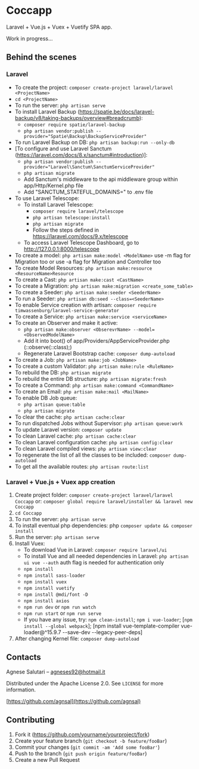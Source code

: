 # Coccapp
Laravel + Vue.js + Vuex + Vuetify SPA app.

Work in progress...

## Behind the scenes
### Laravel
- To create the project: ```composer create-project laravel/laravel <ProjectName>```
- ```cd <ProjectName>```
- To run the server: ```php artisan serve```
- To install Laravel Backup (https://spatie.be/docs/laravel-backup/v8/taking-backups/overview#breadcrumb):
    - ```composer require spatie/laravel-backup```
    - ```php artisan vendor:publish --provider="Spatie\Backup\BackupServiceProvider"```
- To run Laravel Backup on DB: ```php artisan backup:run --only-db```
- [To configure and use Laravel Sanctum (https://laravel.com/docs/8.x/sanctum#introduction)]:
  - ```php artisan vendor:publish --provider="Laravel\Sanctum\SanctumServiceProvider"```
  - ```php artisan migrate```
  - Add Sanctum's middleware to the api middleware group within app/Http/Kernel.php file
  - Add "SANCTUM_STATEFUL_DOMAINS=<domain>" to .env file
- To use Laravel Telescope:
    - To install Laravel Telescope:
        - ```composer require laravel/telescope```
        - ```php artisan telescope:install```
        - ```php artisan migrate```
        - Follow the steps defined in https://laravel.com/docs/9.x/telescope
    - To access Laravel Telescope Dashboard, go to http://127.0.0.1:8000/telescope
- To create a model: ```php artisan make:model <ModelName>``` use -m flag for Migration too or use -a flag for Migration and Controller too
- To create Model Resources: ```php artisan make:resource <ResourceName>Resource```
- To create a Cast: ```php artisan make:cast <CastName>```
- To create a Migration: ```php artisan make:migration <create_some_table>```
- To create a Seeder: ```php artisan make:seeder <SeederName>```
- To run a Seeder: ```php artisan db:seed --class=<SeederName>```
- To enable Service creation with artisan: ```composer require timwassenburg/laravel-service-generator```
- To create a Service: ```php artisan make:service <serviceName>```
- To create an Observer and make it active:
    - ```php artisan make:observer <ObserevrName> --model=<ObservedModelName>```
    - Add it into boot() of app/Providers/AppServiceProvider.php (<ModelName>::observe(<ObserverName>::class);)
    - Regenerate Laravel Bootstrap cache: ```composer dump-autoload```
- To create a Job: ```php artisan make:job <JobName>```
- To create a custom Validator: ```php artisan make:rule <RuleName>```
- To rebuild the DB: ```php artisan migrate```
- To rebuild the entire DB structure: ```php artisan migrate:fresh```
- To create a Command: ```php artisan make:command <CommandName>```
- To create an Email: ```php artisan make:mail <MailName>```
- To enable DB Job queue:
    - ```php artisan queue:table```
    - ```php artisan migrate```
- To clear the cache: ```php artisan cache:clear```
- To run dispatched Jobs without Supervisor: ```php artisan queue:work```
- To update Laravel version: ```composer update```
- To clean Laravel cache: ```php artisan cache:clear``` 
- To clean Laravel configuration cache: ```php artisan config:clear```
- To clean Laravel compiled views: ```php artisan view:clear```
- To regenerate the list of all the classes to be included: ```composer dump-autoload```
- To get all the available routes: ```php artisan route:list```


### Laravel + Vue.js + Vuex app creation
1. Create project folder: ```composer create-project laravel/laravel Coccapp```
or: ```composer global require laravel/installer && laravel new Coccapp```
2. ```cd Coccapp```
3. To run the server: ```php artisan serve```
4. To install eventual php dependencies: php ```composer update && composer install```
5. Run the server: ```php artisan serve```
6. Install Vuex:
    - To download Vue in Laravel: ```composer require laravel/ui```
    - To install Vue and all needed dependencies in Laravel: ```php artisan ui vue --auth``` auth flag is needed for authentication only
    - ```npm install```
    - ```npm install sass-loader```
    - ```npm install vuex```
    - ```npm install vuetify```
    - ```npm install @mdi/font -D```
    - ```npm install axios```
    - ```npm run dev``` or ```npm run watch```
    - ```npm run start``` or ```npm run serve```
    - If you have any issue, try: ```npm clean-install```; ```npm i vue-loader```; [```npm install --global webpack```]; [npm install vue-template-compiler vue-loader@^15.9.7 --save-dev --legacy-peer-deps]
7. After changing Kernel file: ```composer dump-autoload```


## Contacts
Agnese Salutari – agneses92@hotmail.it

Distributed under the Apache License 2.0. See ``LICENSE`` for more information.

[https://github.com/agnsal](https://github.com/agnsal)


## Contributing
1. Fork it (<https://github.com/yourname/yourproject/fork>)
2. Create your feature branch (`git checkout -b feature/fooBar`)
3. Commit your changes (`git commit -am 'Add some fooBar'`)
4. Push to the branch (`git push origin feature/fooBar`)
5. Create a new Pull Request
